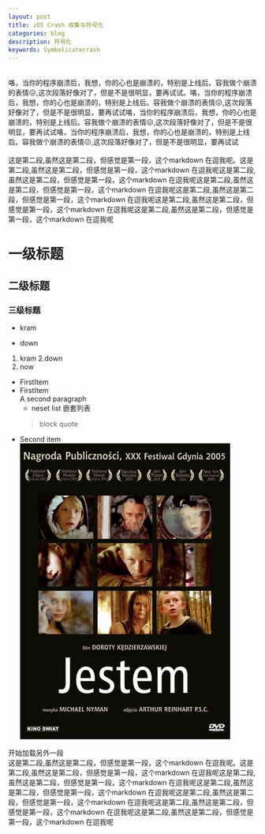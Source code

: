 ```yaml
---
layout: post
title: iOS Crash 收集与符号化
categories: blog
description: 符号化
keywords: Symbolicatecrash
---
```

<br>咯，当你的程序崩溃后，我想，你的心也是崩溃的，特别是上线后。容我做个崩溃的表情😖,这次段落好像对了，但是不是很明显，要再试试。咯，当你的程序崩溃后，我想，你的心也是崩溃的，特别是上线后。容我做个崩溃的表情😖,这次段落好像对了，但是不是很明显，要再试试咯，当你的程序崩溃后，我想，你的心也是崩溃的，特别是上线后。容我做个崩溃的表情😖,这次段落好像对了，但是不是很明显，要再试试咯，当你的程序崩溃后，我想，你的心也是崩溃的，特别是上线后。容我做个崩溃的表情😖,这次段落好像对了，但是不是很明显，要再试试</br>
<br>这是第二段,虽然这是第二段，但感觉是第一段，这个markdown 在逗我呢。这是第二段,虽然这是第二段，但感觉是第一段，这个markdown 在逗我呢这是第二段,虽然这是第二段，但感觉是第一段，这个markdown 在逗我呢这是第二段,虽然这是第二段，但感觉是第一段，这个markdown 在逗我呢这是第二段,虽然这是第二段，但感觉是第一段，这个markdown 在逗我呢这是第二段,虽然这是第二段，但感觉是第一段，这个markdown 在逗我呢这是第二段,虽然这是第二段，但感觉是第一段，这个markdown 在逗我呢</br>
# 一级标题
## 二级标题
### 三级标题
* kram
+ down
1. kram
2.down
3. now
* FirstItem
* FirstItem    	
	A second paragraph
	* neset list 嵌套列表
	> block quote
*	Second item
![图片](/images/blog/jestem.jpg)





开始加载另外一段
<br>这是第二段,虽然这是第二段，但感觉是第一段，这个markdown 在逗我呢。这是第二段,虽然这是第二段，但感觉是第一段，这个markdown 在逗我呢这是第二段,虽然这是第二段，但感觉是第一段，这个markdown 在逗我呢这是第二段,虽然这是第二段，但感觉是第一段，这个markdown 在逗我呢这是第二段,虽然这是第二段，但感觉是第一段，这个markdown 在逗我呢这是第二段,虽然这是第二段，但感觉是第一段，这个markdown 在逗我呢这是第二段,虽然这是第二段，但感觉是第一段，这个markdown 在逗我呢</br>
